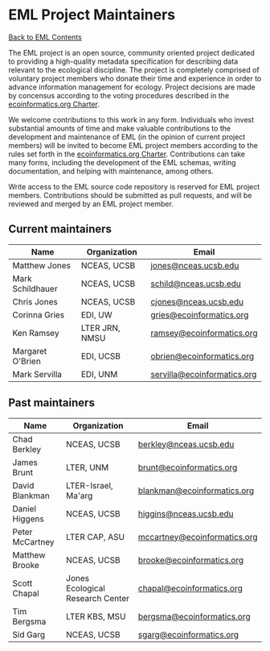 <!--
    This program is free software; you can redistribute it and/or modify
    it under the terms of the GNU General Public License as published by
    the Free Software Foundation; either version 2 of the License, or
    (at your option) any later version.

    This program is distributed in the hope that it will be useful,
    but WITHOUT ANY WARRANTY; without even the implied warranty of
    MERCHANTABILITY or FITNESS FOR A PARTICULAR PURPOSE.  See the
    GNU General Public License for more details.

    You should have received a copy of the GNU General Public License
    along with this program; if not, write to the Free Software
    Foundation, Inc., 59 Temple Place, Suite 330, Boston, MA  02111-1307  USA
-->
# EML Project Maintainers

[Back to EML Contents](index.html)

The EML project is an open source, community oriented project
dedicated to providing a high-quality metadata specification
for describing data relevant to the ecological discipline.
The project is completely comprised of voluntary project
members who donate their time and experience in order to advance
information management for ecology. Project decisions are made by
concensus according to the voting procedures described in the 
[ecoinformatics.org Charter](http://www.ecoinformatics.org/charter.html).

We welcome contributions to this work in any form.  Individuals
who invest substantial amounts of time and make valuable
contributions to the development and maintenance of EML (in the
opinion of current project members) will be invited to become
EML project members according to the rules set forth in the <a
href="http://www.ecoinformatics.org/charter.html">ecoinformatics.org
Charter</a>. Contributions can take many forms, including the
development of the EML schemas, writing documentation, and helping
with maintenance, among others.

Write access to the EML source code repository is reserved for
EML project members. Contributions should be submitted as pull
requests, and will be reviewed and merged by an EML project member.

## Current maintainers
Name | Organization | Email
----|---------------|------
Matthew Jones | NCEAS, UCSB | jones@nceas.ucsb.edu
Mark Schildhauer | NCEAS, UCSB | schild@nceas.ucsb.edu
Chris Jones | NCEAS, UCSB | cjones@nceas.ucsb.edu
Corinna Gries | EDI, UW | gries@ecoinformatics.org
Ken Ramsey | LTER JRN, NMSU | ramsey@ecoinformatics.org
Margaret O'Brien | EDI, UCSB | obrien@ecoinformatics.org
Mark Servilla | EDI, UNM | servilla@ecoinformatics.org

## Past maintainers
Name | Organization | Email
----|---------------|------
Chad Berkley | NCEAS, UCSB | berkley@nceas.ucsb.edu
James Brunt | LTER, UNM | brunt@ecoinformatics.org
David Blankman | LTER-Israel, Ma'arg | blankman@ecoinformatics.org
Daniel Higgens | NCEAS, UCSB | higgins@nceas.ucsb.edu
Peter McCartney | LTER CAP, ASU | mccartney@ecoinformatics.org
Matthew Brooke | NCEAS, UCSB | brooke@ecoinformatics.org
Scott Chapal | Jones Ecological Research Center | chapal@ecoinformatics.org
Tim Bergsma | LTER KBS, MSU | bergsma@ecoinformatics.org
Sid Garg | NCEAS, UCSB | sgarg@ecoinformatics.org

